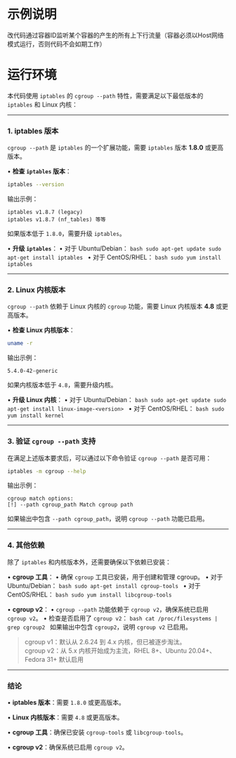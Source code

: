 # 示例说明
改代码通过容器ID监听某个容器的产生的所有上下行流量（容器必须以Host网络模式运行，否则代码不会如期工作）


# 运行环境

本代码使用 `iptables` 的 `cgroup --path` 特性，需要满足以下最低版本的 `iptables` 和 Linux 内核：

---

### **1. iptables 版本**
`cgroup --path` 是 `iptables` 的一个扩展功能，需要 `iptables` 版本 **1.8.0** 或更高版本。

• **检查 `iptables` 版本**：
  ```bash
  iptables --version
  ```
  输出示例：
  ```
  iptables v1.8.7 (legacy)
  iptables v1.8.7 (nf_tables) 等等
  ```
  如果版本低于 `1.8.0`，需要升级 `iptables`。

• **升级 `iptables`**：
  • 对于 Ubuntu/Debian：
    ```bash
    sudo apt-get update
    sudo apt-get install iptables
    ```
  • 对于 CentOS/RHEL：
    ```bash
    sudo yum install iptables
    ```

---

### **2. Linux 内核版本**
`cgroup --path` 依赖于 Linux 内核的 `cgroup` 功能，需要 Linux 内核版本 **4.8** 或更高版本。

• **检查 Linux 内核版本**：
  ```bash
  uname -r
  ```
  输出示例：
  ```
  5.4.0-42-generic
  ```
  如果内核版本低于 `4.8`，需要升级内核。

• **升级 Linux 内核**：
  • 对于 Ubuntu/Debian：
    ```bash
    sudo apt-get update
    sudo apt-get install linux-image-<version>
    ```
  • 对于 CentOS/RHEL：
    ```bash
    sudo yum install kernel
    ```

---

### **3. 验证 `cgroup --path` 支持**
在满足上述版本要求后，可以通过以下命令验证 `cgroup --path` 是否可用：

```bash
iptables -m cgroup --help
```

输出示例：
```
cgroup match options:
[!] --path cgroup_path Match cgroup path
```

如果输出中包含 `--path cgroup_path`，说明 `cgroup --path` 功能已启用。

---

### **4. 其他依赖**
除了 `iptables` 和内核版本外，还需要确保以下依赖已安装：

• **cgroup 工具**：
  • 确保 `cgroup` 工具已安装，用于创建和管理 cgroup。
  • 对于 Ubuntu/Debian：
    ```bash
    sudo apt-get install cgroup-tools
    ```
  • 对于 CentOS/RHEL：
    ```bash
    sudo yum install libcgroup-tools
    ```

• **cgroup v2**：
  • `cgroup --path` 功能依赖于 `cgroup v2`，确保系统已启用 `cgroup v2`。
  • 检查是否启用了 `cgroup v2`：
    ```bash
    cat /proc/filesystems | grep cgroup2
    ```
    如果输出中包含 `cgroup2`，说明 `cgroup v2` 已启用。
> ​cgroup v1：默认从 2.6.24 到 4.x 内核，但已被逐步淘汰。\
​
cgroup v2：从 5.x 内核开始成为主流，​RHEL 8+、Ubuntu 20.04+、Fedora 31+ 默认启用
---

### **结论**
• **iptables 版本**：需要 `1.8.0` 或更高版本。

• **Linux 内核版本**：需要 `4.8` 或更高版本。

• **cgroup 工具**：确保已安装 `cgroup-tools` 或 `libcgroup-tools`。

• **cgroup v2**：确保系统已启用 `cgroup v2`。
